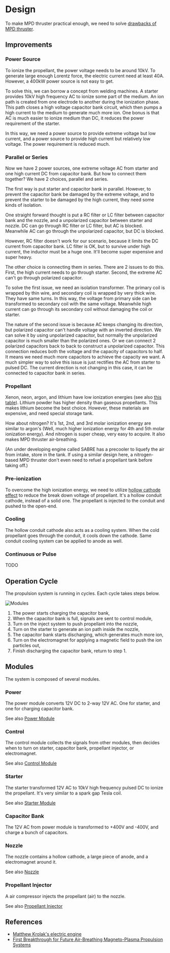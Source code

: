 # Design

To make MPD thruster practical enough, we need to solve [drawbacks of MPD thruster](Mpd.md#Drawbacks).

## Improvements

### Power Source

To ionize the propellant, the power voltage needs to be around 10kV. To generate large enough Lorentz force, the electric current need at least 40A. However, a 400kW power source is not easy to get.

To solve this, we can borrow a concept from welding machines. A starter provides 10kV high frequency AC to ionize some part of the medium. An ion path is created from one electrode to another during the ionization phase. This path closes a high voltage capacitor bank circuit, which then pumps a high current to the medium to generate much more ion. One bonus is that AC is much easier to ionize medium than DC, it reduces the power requirement of the starter.

In this way, we need a power source to provide extreme voltage but low current, and a power source to provide high current but relatively low voltage. The power requirement is reduced much.

### Parallel or Series

Now we have 2 power sources, one extreme voltage AC from starter and one high current DC from capacitor bank. But how to connect them together? We have 2 choices, parallel and series.

The first way is put starter and capacitor bank in parallel. However, to prevent the capacitor bank be damaged by the extreme voltage, and to prevent the starter to be damaged by the high current, they need some kinds of isolation.

One straight forward thought is put a RC filter or LC filter between capacitor bank and the nozzle, and a unpolarized capacitor between starter and nozzle. DC can go through RC filter or LC filter, but AC is blocked. Meanwhile AC can go through the unpolarized capacitor, but DC is blocked.

However, RC filter doesn't work for our scenario, because it limits the DC current from capacitor bank. LC filter is OK, but to survive under high current, the inductor must be a huge one. It'll become super expensive and super heavy.

The other choice is connecting them in series. There are 2 issues to do this. First, the high current needs to go through starter. Second, the extreme AC can't go through polarized capacitor.

To solve the first issue, we need an isolation transformer. The primary coil is wrapped by thin wire, and secondary coil is wrapped by very thick wire. They have same turns. In this way, the voltage from primary side can be transformed to secondary coil with the same voltage. Meanwhile high current can go through its secondary coil without damaging the coil or starter.

The nature of the second issue is because AC keeps changing its direction, but polarized capacitor can't handle voltage with an inverted direction. We can solve it by using unpolarized capacitor, but normally the unpolarized capacitor is much smaller than the polarized ones. Or we can connect 2 polarized capacitors back to back to construct a unpolarized capacitor. This connection reduces both the voltage and the capacity of capacitors to half. It means we need much more capacitors to achieve the capacity we want. A much simpler way to solve this issue is just rectifies the AC from starter to pulsed DC. The current direction is not changing in this case, it can be connected to capacitor bank in series.

### Propellant

Xenon, neon, argon, and lithium have low ionization energies (see also [this table](https://en.wikipedia.org/wiki/Molar_ionization_energies_of_the_elements)). Lithium powder has higher density than gaseous propellants. This makes lithium become the best choice. However, these materials are expensive, and need special storage tank.

How about nitrogen? It's 1st, 2nd, and 3rd molar ionization energy are similar to argon's (Well, much higher ionization energy for 4th and 5th molar ionization energy). And nitrogen is super cheap, very easy to acquire. It also makes MPD thruster air-breathing.

(An under developing engine called SABRE has a precooler to liquefy the air from intake, store in the tank. If using a similar design here, a nitrogen-based MPD thruster don't even need to refuel a propellant tank before taking off.)

### Pre-ionization

To overcome the high ionization energy, we need to utilize [hollow cathode effect](https://en.wikipedia.org/wiki/Hollow_cathode_effect) to reduce the break down voltage of propellant. It's a hollow conduit cathode, instead of a solid one. The propellant is injected to the conduit and pushed to the open-end.

### Cooling

The hollow conduit cathode also acts as a cooling system. When the cold propellant goes through the conduit, it cools down the cathode. Same conduit cooling system can be applied to anode as well.

### Continuous or Pulse

TODO

## Operation Cycle

The propulsion system is running in cycles. Each cycle takes steps below.

![Modules](Img/Modules.png)

1. The power starts charging the capacitor bank,
1. When the capacitor bank is full, signals are sent to control module,
1. Turn on the inject system to push propellant into the nozzle,
1. Turn on the starter to generate an ion path inside the nozzle,
1. The capacitor bank starts discharging, which generates much more ion,
1. Turn on the electromagnet for applying a magnetic field to push the ion particles out,
1. Finish discharging the capacitor bank, return to step 1.

## Modules

The system is composed of several modules.

### Power

The power module converts 12V DC to 2-way 12V AC. One for starter, and one for charging capacitor bank.

See also [Power Module](PowerModule.md)

### Control

The control module collects the signals from other modules, then decides when to turn on starter, capacitor bank, propellant injector, or electromagnet.

See also [Control Module](ControlModule.md)

### Starter

The starter transformed 12V AC to 10kV high frequency pulsed DC to ionize the propellant. It's very similar to a spark gap Tesla coil.

See also [Starter Module](StarterModule.md)

### Capacitor Bank

The 12V AC from power module is transformed to +400V and -400V, and charge a bunch of capacitors.

### Nozzle

The nozzle contains a hollow cathode, a large piece of anode, and a electromagnet around it.

See also [Nozzle](Nozzle.md)

### Propellant Injector

A air compressor injects the propellant (air) to the nozzle.

See also [Propellant Injector](PropellantInjector.md)

## References

* [Matthew Krolak's electric engine](http://www.myelectricengine.com/)
* [First Breakthrough for Future Air-Breathing Magneto-Plasma Propulsion Systems](https://arxiv.org/ftp/arxiv/papers/1609/1609.04054.pdf)
